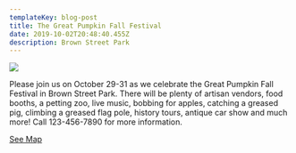 ```yaml
---
templateKey: blog-post
title: The Great Pumpkin Fall Festival
date: 2019-10-02T20:48:40.455Z
description: Brown Street Park
---
```



![](/img/great-pumpkin-fall-festival.jpg)

Please join us on October 29-31 as we celebrate the Great Pumpkin Fall Festival in Brown Street Park.  There will be plenty of artisan vendors, food booths, a petting zoo, live music, bobbing for apples, catching a greased pig, climbing a greased flag pole, history tours, antique car show and much more!  Call 123-456-7890 for more information.

[See Map](/map/?layer=Advisory&feature=23)

